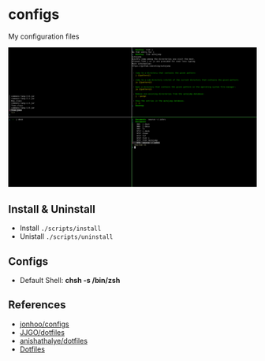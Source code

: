 # configs

My configuration files

![Demostracion](https://raw.githubusercontent.com/dbremont/dbremont/main/docs/demostracion.png)

## Install & Uninstall

- Install  `./scripts/install`
- Unistall `./scripts/uninstall`

## Configs

- Default Shell: **chsh -s /bin/zsh**

## References

- [jonhoo/configs](https://github.com/jonhoo/configs)
- [JJGO/dotfiles](https://github.com/JJGO/dotfiles)
- [anishathalye/dotfiles](https://github.com/anishathalye/dotfiles)
- [Dotfiles](https://gitlab.com/dwt1/dotfiles)
